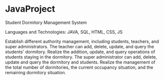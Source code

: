 # JavaProject

Student Dormitory Management System

Languages and Technologies: JAVA, SQL, HTML, CSS, JS


Establish different authority management, including students, teachers, and super administrators. The teacher can add, delete, update, and query the students' dormitory. Realize the addition, update, and query operations of students staying in the dormitory. The super administrator can add, delete, update and query the dormitory and students. Realize the management of the total number of dormitories, the current occupancy situation, and the remaining dormitory situation.
